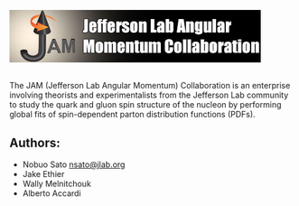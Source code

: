 ![optional caption text](DOC/jam.jpg)

## 
The JAM (Jefferson Lab Angular Momentum) Collaboration is an enterprise
involving theorists and experimentalists from the Jefferson Lab community to
study the quark and gluon spin structure of the nucleon by performing global
fits of spin-dependent parton distribution functions (PDFs). 


## Authors:
- Nobuo Sato  nsato@jlab.org
- Jake Ethier 
- Wally Melnitchouk  
- Alberto Accardi


